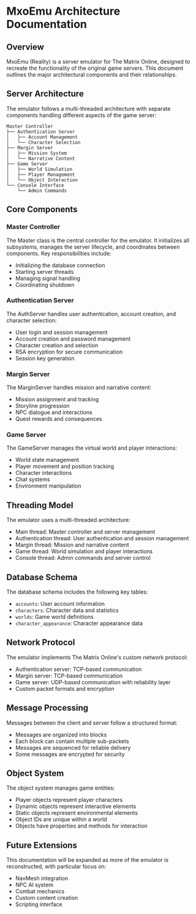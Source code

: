 # MxoEmu Architecture Documentation

## Overview

MxoEmu (Reality) is a server emulator for The Matrix Online, designed to recreate the functionality of the original game servers. This document outlines the major architectural components and their relationships.

## Server Architecture

The emulator follows a multi-threaded architecture with separate components handling different aspects of the game server:

```
Master Controller
├── Authentication Server
│   ├── Account Management
│   └── Character Selection
├── Margin Server
│   ├── Mission System
│   └── Narrative Content
├── Game Server
│   ├── World Simulation
│   ├── Player Management
│   └── Object Interaction
└── Console Interface
    └── Admin Commands
```

## Core Components

### Master Controller

The Master class is the central controller for the emulator. It initializes all subsystems, manages the server lifecycle, and coordinates between components. Key responsibilities include:

- Initializing the database connection
- Starting server threads
- Managing signal handling
- Coordinating shutdown

### Authentication Server

The AuthServer handles user authentication, account creation, and character selection:

- User login and session management
- Account creation and password management
- Character creation and selection
- RSA encryption for secure communication
- Session key generation

### Margin Server

The MarginServer handles mission and narrative content:

- Mission assignment and tracking
- Storyline progression
- NPC dialogue and interactions
- Quest rewards and consequences

### Game Server

The GameServer manages the virtual world and player interactions:

- World state management
- Player movement and position tracking
- Character interactions
- Chat systems
- Environment manipulation

## Threading Model

The emulator uses a multi-threaded architecture:

- Main thread: Master controller and server management
- Authentication thread: User authentication and session management
- Margin thread: Mission and narrative content
- Game thread: World simulation and player interactions
- Console thread: Admin commands and server control

## Database Schema

The database schema includes the following key tables:

- `accounts`: User account information
- `characters`: Character data and statistics
- `worlds`: Game world definitions
- `character_appearance`: Character appearance data

## Network Protocol

The emulator implements The Matrix Online's custom network protocol:

- Authentication server: TCP-based communication
- Margin server: TCP-based communication
- Game server: UDP-based communication with reliability layer
- Custom packet formats and encryption

## Message Processing

Messages between the client and server follow a structured format:

- Messages are organized into blocks
- Each block can contain multiple sub-packets
- Messages are sequenced for reliable delivery
- Some messages are encrypted for security

## Object System

The object system manages game entities:

- Player objects represent player characters
- Dynamic objects represent interactive elements
- Static objects represent environmental elements
- Object IDs are unique within a world
- Objects have properties and methods for interaction

## Future Extensions

This documentation will be expanded as more of the emulator is reconstructed, with particular focus on:

- NavMesh integration
- NPC AI system
- Combat mechanics
- Custom content creation
- Scripting interface